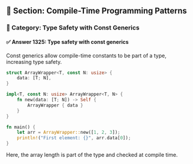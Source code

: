 ## 📘 Section: Compile-Time Programming Patterns  
### 🔹 Category: Type Safety with Const Generics  
#### ✅ Answer 1325: Type safety with const generics

Const generics allow compile-time constants to be part of a type, increasing type safety.

```rust
struct ArrayWrapper<T, const N: usize> {
    data: [T; N],
}

impl<T, const N: usize> ArrayWrapper<T, N> {
    fn new(data: [T; N]) -> Self {
        ArrayWrapper { data }
    }
}

fn main() {
    let arr = ArrayWrapper::new([1, 2, 3]);
    println!("First element: {}", arr.data[0]);
}
```
Here, the array length is part of the type and checked at compile time.
